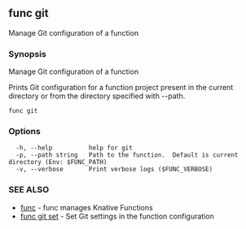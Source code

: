 ## func git

Manage Git configuration of a function

### Synopsis

Manage Git configuration of a function

Prints Git configuration for a function project present in
the current directory or from the directory specified with --path.


```
func git
```

### Options

```
  -h, --help          help for git
  -p, --path string   Path to the function.  Default is current directory (Env: $FUNC_PATH)
  -v, --verbose       Print verbose logs ($FUNC_VERBOSE)
```

### SEE ALSO

* [func](func.md)	 - func manages Knative Functions
* [func git set](func_git_set.md)	 - Set Git settings in the function configuration

